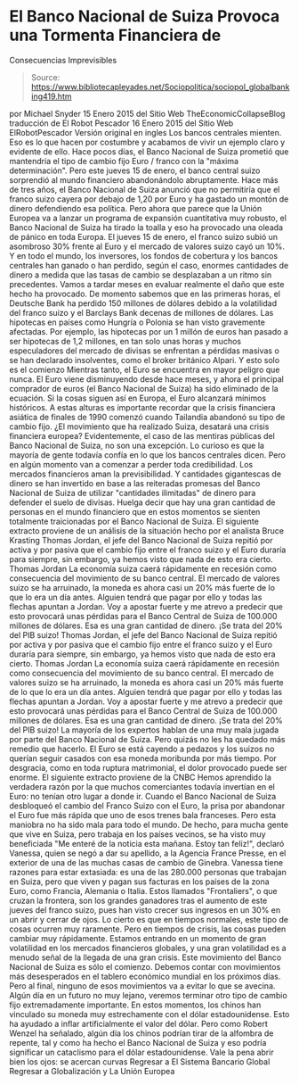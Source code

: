 # El Banco Nacional de Suiza Provoca una Tormenta Financiera de 
Consecuencias Imprevisibles

> Source: https://www.bibliotecapleyades.net/Sociopolitica/sociopol_globalbanking419.htm

por Michael Snyder
15 Enero 2015
del Sitio Web TheEconomicCollapseBlog
traducción de El Robot Pescador
16 Enero 2015
del Sitio Web ElRobotPescador
Versión original en ingles
Los bancos centrales mienten. Eso es lo que hacen por costumbre y acabamos de vivir un ejemplo claro y evidente de ello. Hace pocos días, el Banco Nacional de Suiza prometió que mantendría el tipo de cambio fijo Euro / franco con la "máxima determinación". Pero este jueves 15 de enero, el banco central suizo sorprendió al mundo financiero abandonándolo abruptamente. Hace más de tres años, el Banco Nacional de Suiza anunció que no permitiría que el franco suizo cayera por debajo de 1,20 por Euro y ha gastado un montón de dinero defendiendo esa política.
Pero ahora que parece que la Unión Europea va a lanzar un programa de expansión cuantitativa muy robusto, el Banco Nacional de Suiza ha tirado la toalla y eso ha provocado una oleada de pánico en toda Europa. El jueves 15 de enero, el franco suizo subió un asombroso 30% frente al Euro y el mercado de valores suizo cayó un 10%. Y en todo el mundo, los inversores, los fondos de cobertura y los bancos centrales han ganado o han perdido, según el caso, enormes cantidades de dinero a medida que las tasas de cambio se desplazaban a un ritmo sin precedentes. Vamos a tardar meses en evaluar realmente el daño que este hecho ha provocado.
De momento sabemos que en las primeras horas, el Deutsche Bank ha perdido 150 millones de dólares debido a la volatilidad del franco suizo y el Barclays Bank decenas de millones de dólares. Las hipotecas en países como Hungría o Polonia se han visto gravemente afectadas. Por ejemplo, las hipotecas por un 1 millón de euros han pasado a ser hipotecas de 1,2 millones, en tan solo unas horas y muchos especuladores del mercado de divisas se enfrentan a pérdidas masivas o se han declarado insolventes, como el broker británico Alpari. Y esto solo es el comienzo Mientras tanto, el Euro se encuentra en mayor peligro que nunca. El Euro viene disminuyendo desde hace meses, y ahora el principal comprador de euros (el Banco Nacional de Suiza) ha sido eliminado de la ecuación. Si la cosas siguen así en Europa, el Euro alcanzará mínimos históricos. A estas alturas es importante recordar que la crisis financiera asiática de finales de 1990 comenzó cuando Tailandia abandonó su tipo de cambio fijo. ¿El movimiento que ha realizado Suiza, desatará una crisis financiera europea?
Evidentemente, el caso de las mentiras públicas del Banco Nacional de Suiza, no son una excepción.
Lo curioso es que la mayoría de gente todavía confía en lo que los bancos centrales dicen. Pero en algún momento van a comenzar a perder toda credibilidad. Los mercados financieros aman la previsibilidad. Y cantidades gigantescas de dinero se han invertido en base a las reiteradas promesas del Banco Nacional de Suiza de utilizar "cantidades ilimitadas" de dinero para defender el suelo de divisas. Huelga decir que hay una gran cantidad de personas en el mundo financiero que en estos momentos se sienten totalmente traicionadas por el Banco Nacional de Suiza. El siguiente extracto proviene de un análisis de la situación hecho por el analista Bruce Krasting
Thomas Jordan, el jefe del Banco Nacional de Suiza repitió por activa y por pasiva que el cambio fijo entre el franco suizo y el Euro duraría para siempre, sin embargo, ya hemos visto que nada de esto era cierto. Thomas Jordan La economía suiza caerá rápidamente en recesión como consecuencia del movimiento de su banco central. El mercado de valores suizo se ha arruinado, la moneda es ahora casi un 20% más fuerte de lo que lo era un día antes. Alguien tendrá que pagar por ello y todas las flechas apuntan a Jordan. Voy a apostar fuerte y me atrevo a predecir que esto provocará unas pérdidas para el Banco Central de Suiza de 100.000 millones de dólares. Esa es una gran cantidad de dinero. ¡Se trata del 20% del PIB suizo!
Thomas Jordan, el jefe del Banco Nacional de Suiza repitió por activa y por pasiva que el cambio fijo entre el franco suizo y el Euro duraría para siempre, sin embargo, ya hemos visto que nada de esto era cierto.
Thomas Jordan
La economía suiza caerá rápidamente en recesión como consecuencia del movimiento de su banco central.
El mercado de valores suizo se ha arruinado, la moneda es ahora casi un 20% más fuerte de lo que lo era un día antes. Alguien tendrá que pagar por ello y todas las flechas apuntan a Jordan. Voy a apostar fuerte y me atrevo a predecir que esto provocará unas pérdidas para el Banco Central de Suiza de 100.000 millones de dólares. Esa es una gran cantidad de dinero.
¡Se trata del 20% del PIB suizo!
La mayoría de los expertos hablan de una muy mala jugada por parte del Banco Nacional de Suiza. Pero quizás no les ha quedado más remedio que hacerlo. El Euro se está cayendo a pedazos y los suizos no querían seguir casados con esa moneda moribunda por más tiempo. Por desgracia, como en toda ruptura matrimonial, el dolor provocado puede ser enorme.
El siguiente extracto proviene de la CNBC
Hemos aprendido la verdadera razón por la que muchos comerciantes todavía invertían en el Euro: no tenían otro lugar a donde ir. Cuando el Banco Nacional de Suiza desbloqueó el cambio del Franco Suizo con el Euro, la prisa por abandonar el Euro fue más rápida que uno de esos trenes bala franceses.
Pero esta maniobra no ha sido mala para todo el mundo. De hecho, para mucha gente que vive en Suiza, pero trabaja en los países vecinos, se ha visto muy beneficiada
"Me enteré de la noticia esta mañana. Estoy tan feliz!", declaró Vanessa, quien se negó a dar su apellido, a la Agencia France Presse, en el exterior de una de las muchas casas de cambio de Ginebra.
Vanessa tiene razones para estar extasiada: es una de las 280.000 personas que trabajan en Suiza, pero que viven y pagan sus facturas en los países de la zona Euro, como Francia, Alemania o Italia. Estos llamados "Frontaliers", o que cruzan la frontera, son los grandes ganadores tras el aumento de este jueves del franco suizo, pues han visto crecer sus ingresos en un 30% en un abrir y cerrar de ojos.
Lo cierto es que en tiempos normales, este tipo de cosas ocurren muy raramente. Pero en tiempos de crisis, las cosas pueden cambiar muy rápidamente. Estamos entrando en un momento de gran volatilidad en los mercados financieros globales, y una gran volatilidad es a menudo señal de la llegada de una gran crisis. Este movimiento del Banco Nacional de Suiza es sólo el comienzo.
Debemos contar con movimientos más desesperados en el tablero económico mundial en los próximos días. Pero al final, ninguno de esos movimientos va a evitar lo que se avecina. Algún día en un futuro no muy lejano, veremos terminar otro tipo de cambio fijo extremadamente importante. En estos momentos, los chinos han vinculado su moneda muy estrechamente con el dólar estadounidense. Esto ha ayudado a inflar artificialmente el valor del dólar.
Pero como Robert Wenzel ha señalado, algún día los chinos podrían tirar de la alfombra de repente, tal y como ha hecho el Banco Nacional de Suiza y eso podría significar un cataclismo para el dólar estadounidense. Vale la pena abrir bien los ojos: se acercan curvas
Regresar a El Sistema Bancario Global
Regresar a Globalización y La Unión Europea
